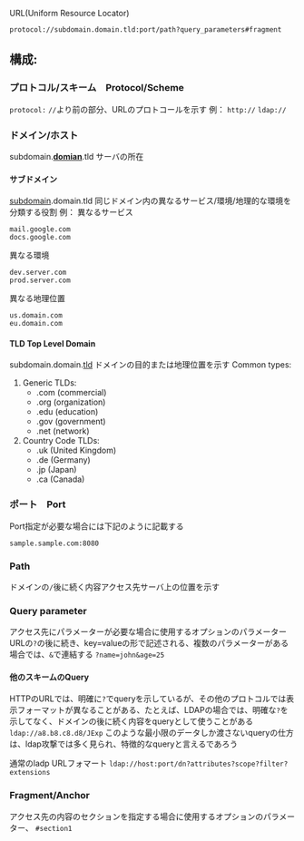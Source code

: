 URL(Uniform Resource Locator)
```
protocol://subdomain.domain.tld:port/path?query_parameters#fragment
```
## 構成:

### プロトコル/スキーム　Protocol/Scheme
`protocol:`
`//`より前の部分、URLのプロトコールを示す
例：
`http://`
`ldap://`

### ドメイン/ホスト
subdomain.<strong><u>domian</u></strong>.tld
サーバの所在

#### サブドメイン
<u>subdomain</u>.domain.tld
同じドメイン内の異なるサービス/環境/地理的な環境を分類する役割
例：
異なるサービス
```
mail.google.com
docs.google.com
```
異なる環境
```
dev.server.com
prod.server.com
```
異なる地理位置
```
us.domain.com
eu.domain.com
```

#### TLD Top Level Domain
subdomain.domain.<u>tld</u>
ドメインの目的または地理位置を示す
Common types:

1. Generic TLDs:
    - .com (commercial)
    - .org (organization)
    - .edu (education)
    - .gov (government)
    - .net (network)
2. Country Code TLDs:
    - .uk (United Kingdom)
    - .de (Germany)
    - .jp (Japan)
    - .ca (Canada)

### ポート　Port
Port指定が必要な場合には下記のように記載する
```
sample.sample.com:8080
```

### Path
ドメインの`/`後に続く内容アクセス先サーバ上の位置を示す

### Query parameter
アクセス先にパラメーターが必要な場合に使用するオプションのパラメーター
URLの`?`の後に続き、key=valueの形で記述される、複数のパラメーターがある場合では、`&`で連結する
`?name=john&age=25`

#### 他のスキームのQuery
HTTPのURLでは、明確に`?`でqueryを示しているが、その他のプロトコルでは表示フォーマットが異なることがある、たとえば、LDAPの場合では、明確な`?`を示してなく、ドメインの後に続く内容をqueryとして使うことがある
`ldap://a8.b8.c8.d8/JExp`
このような最小限のデータしか渡さないqueryの仕方は、ldap攻撃では多く見られ、特徴的なqueryと言えるであろう

通常のladp URLフォマート
`ldap://host:port/dn?attributes?scope?filter?extensions`
### Fragment/Anchor
アクセス先の内容のセクションを指定する場合に使用するオプションのパラメーター、
`#section1`